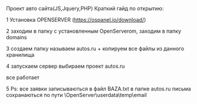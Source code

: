 
Проект авто сайта(JS,Jquery,PHP) Краткий гайд по открытию:

1 Установка OPENSERVER (https://ospanel.io/download/)

2 заходим в папку с установленным OpenServerom, заходим в папку domains

3 создаем папку называем autos.ru + копируем все файлы из данного хранилища

4 запускаем сервер выбираем проект autos.ru

все работает 

5 Ps:
все заявки записываються в файл BAZA.txt в папке autos.ru
письма сохранаються по пути \OpenServer\userdata\temp\email
